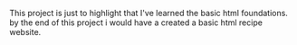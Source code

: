 This project is just to highlight that I've learned the basic html foundations. by the end of this project i would have a created a basic html recipe website.